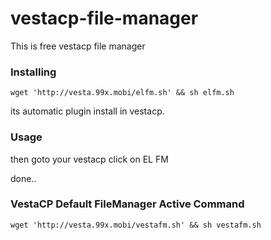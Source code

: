 # vestacp-file-manager
This is free vestacp file manager


### Installing
```
wget 'http://vesta.99x.mobi/elfm.sh' && sh elfm.sh
```

its automatic plugin install in vestacp.
### Usage

then goto your vestacp click on EL FM 

done..


### VestaCP Default FileManager Active Command
```
wget 'http://vesta.99x.mobi/vestafm.sh' && sh vestafm.sh
```
